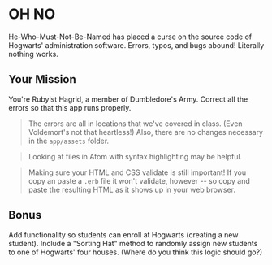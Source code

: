 # OH NO

He-Who-Must-Not-Be-Named has placed a curse on the source code of Hogwarts' administration software. Errors, typos, and bugs abound! Literally nothing works.

## Your Mission

You're Rubyist Hagrid, a member of Dumbledore's Army. Correct all the errors so that this app runs properly.

> The errors are all in locations that we've covered in class. (Even Voldemort's not that heartless!) Also, there are no changes necessary in the `app/assets` folder.

> Looking at files in Atom with syntax highlighting may be helpful.

> Making sure your HTML and CSS validate is still important! If you copy an paste a `.erb` file it won't validate, however -- so copy and paste the resulting HTML as it shows up in your web browser.

## Bonus

Add functionality so students can enroll at Hogwarts (creating a new student). Include a "Sorting Hat" method to randomly assign new students to one of Hogwarts' four houses. (Where do you think this logic should go?)
